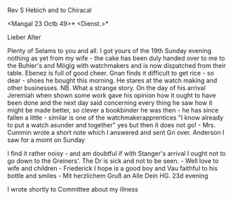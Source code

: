 Rev S Hebich and to Chiracal

 <Mangal 23 Octb 49>*
 <Dienst.>*

Lieber Alter

Plenty of Selams to you and all. I got yours of the 19th Sunday evening nothing as yet from my wife - the cake has been duly handed over to me to the Buhler's and Möglg with watchmakers and is now dispatched from their table. Ebenez is full of good cheer. Gnan finds it difficult to get rice - so dear - shoes he bought this morning. He stares at the watch making and other businesses. NB. What a strange story. On the day of his arrival Jeremiah when shown some work gave his opinion how it ought to have been done and the next day said concerning every thing he saw how it might be made better, so clever a bookbinder he was then - he has since fallen a little - similar is one of the watchmakerapprentices "I know already to put a watch asunder and together" yes but then it does not go! - Mrs. Cummin wrote a short note which I answered and sent Gn over. Anderson I saw for a momt on Sunday

I find it rather noisy - and am doubtful if with Stanger's arrival I ought not to go down to the Greiners'. The Dr is sick and not to be seen. - Well love to wife and children - Friederick I hope is a good boy and Vau faithful to his bottle and smiles - Mit herzlichem Gruß an Alle
 Dein HG.
23d evening

I wrote shortly to Committee about my illness

